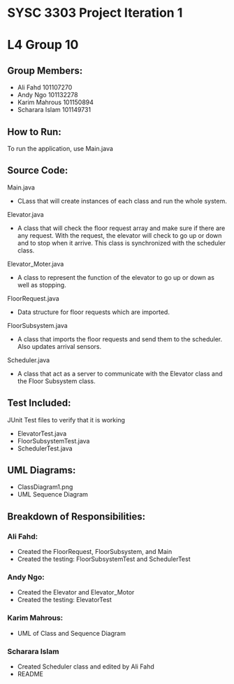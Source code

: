 # SYSC 3303 Project Iteration 1 
# L4 Group 10

## Group Members:
 - Ali Fahd 101107270
 - Andy Ngo 101132278
 - Karim Mahrous 101150894
 - Scharara Islam 101149731

## How to Run:
To run the application, use Main.java

## Source Code:

Main.java
- CLass that will create instances of each class and run the whole system.

Elevator.java
- A class that will check the floor request array and make sure if there are any request. With the request, the elevator will check to go up or down and to stop when it arrive. This class is synchronized with the scheduler class.

Elevator_Moter.java
- A class to represent the function of the elevator to go up or down as well as stopping.

FloorRequest.java
- Data structure for floor requests which are imported.

FloorSubsystem.java
- A class that imports the floor requests and send them to the scheduler. Also updates arrival sensors.

Scheduler.java
- A class that act as a server to communicate with the Elevator class and the Floor Subsystem class.

## Test Included:
JUnit Test files to verify that it is working
- ElevatorTest.java
- FloorSubsystemTest.java
- SchedulerTest.java

## UML Diagrams:
- ClassDiagram1.png
- UML Sequence Diagram

## Breakdown of Responsibilities:
### Ali Fahd:
 - Created the FloorRequest, FloorSubsystem, and Main
 - Created the testing: FloorSubsystemTest and SchedulerTest

### Andy Ngo:
- Created the Elevator and Elevator_Motor
- Created the testing: ElevatorTest

### Karim Mahrous:
 - UML of Class and Sequence Diagram

### Scharara Islam 
- Created Scheduler class and edited by Ali Fahd
- README
